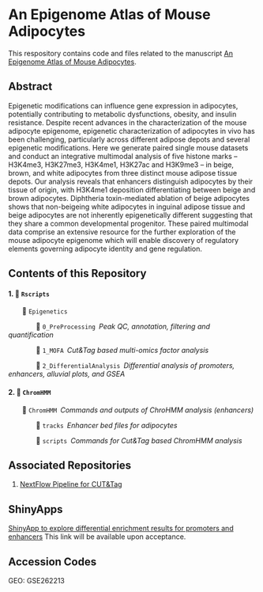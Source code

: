 # An Epigenome Atlas of Mouse Adipocytes

This respository contains code and files related to the manuscript [An Epigenome Atlas of Mouse Adipocytes](link).

## Abstract
Epigenetic modifications can influence gene expression in adipocytes, potentially contributing to metabolic dysfunctions, obesity, and insulin resistance. Despite recent advances in the characterization of the mouse adipocyte epigenome, epigenetic characterization of adipocytes in vivo has been challenging, particularly across different adipose depots and several epigenetic modifications. Here we generate paired single mouse datasets and conduct an integrative multimodal analysis of five histone marks – H3K4me3, H3K27me3, H3K4me1, H3K27ac and H3K9me3 – in beige, brown, and white adipocytes from three distinct mouse adipose tissue depots. Our analysis reveals that enhancers distinguish adipocytes by their tissue of origin, with H3K4me1 deposition differentiating between beige and brown adipocytes. Diphtheria toxin-mediated ablation of beige adipocytes shows that non-beigeing white adipocytes in inguinal adipose tissue and beige adipocytes are not inherently epigenetically different suggesting that they share a common developmental progenitor. These paired multimodal data comprise an extensive resource for the further exploration of the mouse adipocyte epigenome which will enable discovery of regulatory elements governing adipocyte identity and gene regulation. 


## Contents of this Repository
#### 1. :file_folder: ```Rscripts```</p>
&emsp;&emsp;:file_folder: ```Epigenetics ```</p>
&emsp;&emsp;&emsp;&emsp;:file_folder: ```0_PreProcessing```&ensp;*Peak QC, annotation, filtering and quantification*</p>
&emsp;&emsp;&emsp;&emsp;:file_folder: ```1_MOFA```&ensp;*Cut&Tag based multi-omics factor analysis*</p>
&emsp;&emsp;&emsp;&emsp;:file_folder: ```2_DifferentialAnalysis```&ensp;*Differential analysis of promoters, enhancers, alluvial plots, and GSEA*</p>

#### 2. :file_folder: ```ChromHMM```</p>
&emsp;&emsp;:file_folder: ```ChromHMM```&ensp;*Commands and outputs of ChroHMM analysis (enhancers)*</p>
&emsp;&emsp;&emsp;&emsp;:file_folder: ```tracks```&ensp;*Enhancer bed files for adipocytes*</p>
&emsp;&emsp;&emsp;&emsp;:file_folder: ```scripts```&ensp;*Commands for Cut&Tag based ChromHMM analysis*</p>


## Associated Repositories 
1. [NextFlow Pipeline for CUT&Tag](https://github.com/vonMeyennLab/nf_cutntag)


## ShinyApps
[ShinyApp to explore differential enrichment results for promoters and enhancers](link) This link will be available upon acceptance.

## Accession Codes
GEO: GSE262213
